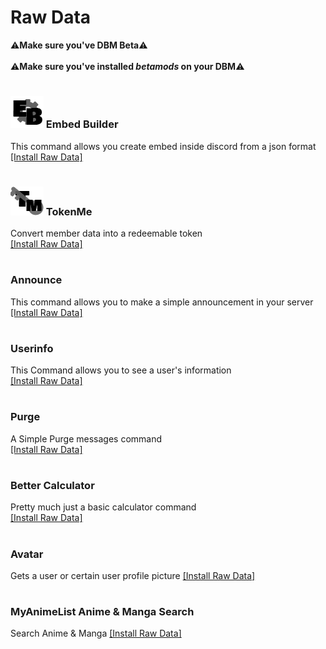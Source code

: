 # Raw Data
⚠️<b>Make sure you've DBM Beta</b>⚠️ <br>
<br>
⚠️<b>Make sure you've installed <em>betamods</em> on your DBM</b>⚠️

# <h3> ![Embed Builder Icon](https://github.com/Gr3nDy/DBM-Embed-Builder/blob/master/Screenshot/EB.png) Embed Builder </h3>
This command allows you create embed inside discord from a json format <br>
[[Install Raw Data]](https://github.com/Gr3nDy/DBM-Embed-Builder)

# <h3> ![TokenMe Icon](https://github.com/Gr3nDy/Discord-Bot-Maker/blob/master/Raw-Data/tokenme/Screenshot/icon.png) TokenMe </h3>
Convert member data into a redeemable token <br>
[[Install Raw Data]](https://github.com/Gr3nDy/Discord-Bot-Maker/blob/master/Raw-Data/tokenme/README.md)

# <h3> Announce </h3>
This command allows you to make a simple announcement in your server <br>
[[Install Raw Data]](https://github.com/Gr3nDy/Discord-Bot-Maker/blob/master/Raw-Data/announce/README.md)

# <h3> Userinfo </h3>
This Command allows you to see a user's information <br>
[[Install Raw Data]](https://github.com/Gr3nDy/Discord-Bot-Maker/blob/master/Raw-Data/userinfo/README.md)

# <h3> Purge </h3>
A Simple Purge messages command <br>
[[Install Raw Data]](https://github.com/Gr3nDy/Discord-Bot-Maker/blob/master/Raw-Data/purge/README.md)

# <h3> Better Calculator </h3>
Pretty much just a basic calculator command <br>
[[Install Raw Data]](https://github.com/Gr3nDy/Discord-Bot-Maker/blob/master/Raw-Data/better-calculator/README.md)

# <h3> Avatar </h3>
Gets a user or certain user profile picture 
[[Install Raw Data]](https://github.com/Gr3nDy/Discord-Bot-Maker/blob/master/Raw-Data/avatar/README.md)

# <h3> MyAnimeList Anime & Manga Search </h3>
Search Anime & Manga
[[Install Raw Data]](https://github.com/Gr3nDy/Discord-Bot-Maker/blob/master/Raw-Data/mal-anime-manga-search/README.md)
